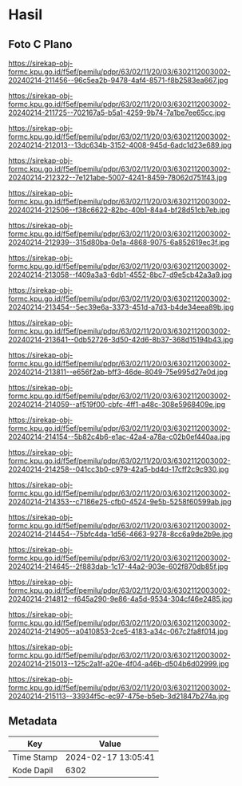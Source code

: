 # Hasil

## Foto C Plano

https://sirekap-obj-formc.kpu.go.id/f5ef/pemilu/pdpr/63/02/11/20/03/6302112003002-20240214-211456--96c5ea2b-9478-4af4-8571-f8b2583ea667.jpg

https://sirekap-obj-formc.kpu.go.id/f5ef/pemilu/pdpr/63/02/11/20/03/6302112003002-20240214-211725--702167a5-b5a1-4259-9b74-7a1be7ee65cc.jpg

https://sirekap-obj-formc.kpu.go.id/f5ef/pemilu/pdpr/63/02/11/20/03/6302112003002-20240214-212013--13dc634b-3152-4008-945d-6adc1d23e689.jpg

https://sirekap-obj-formc.kpu.go.id/f5ef/pemilu/pdpr/63/02/11/20/03/6302112003002-20240214-212322--7e121abe-5007-4241-8459-78062d751f43.jpg

https://sirekap-obj-formc.kpu.go.id/f5ef/pemilu/pdpr/63/02/11/20/03/6302112003002-20240214-212506--f38c6622-82bc-40b1-84a4-bf28d51cb7eb.jpg

https://sirekap-obj-formc.kpu.go.id/f5ef/pemilu/pdpr/63/02/11/20/03/6302112003002-20240214-212939--315d80ba-0e1a-4868-9075-6a852619ec3f.jpg

https://sirekap-obj-formc.kpu.go.id/f5ef/pemilu/pdpr/63/02/11/20/03/6302112003002-20240214-213058--f409a3a3-6db1-4552-8bc7-d9e5cb42a3a9.jpg

https://sirekap-obj-formc.kpu.go.id/f5ef/pemilu/pdpr/63/02/11/20/03/6302112003002-20240214-213454--5ec39e6a-3373-451d-a7d3-b4de34eea89b.jpg

https://sirekap-obj-formc.kpu.go.id/f5ef/pemilu/pdpr/63/02/11/20/03/6302112003002-20240214-213641--0db52726-3d50-42d6-8b37-368d15194b43.jpg

https://sirekap-obj-formc.kpu.go.id/f5ef/pemilu/pdpr/63/02/11/20/03/6302112003002-20240214-213811--e656f2ab-bff3-46de-8049-75e995d27e0d.jpg

https://sirekap-obj-formc.kpu.go.id/f5ef/pemilu/pdpr/63/02/11/20/03/6302112003002-20240214-214059--af519f00-cbfc-4ff1-a48c-308e5968409e.jpg

https://sirekap-obj-formc.kpu.go.id/f5ef/pemilu/pdpr/63/02/11/20/03/6302112003002-20240214-214154--5b82c4b6-e1ac-42a4-a78a-c02b0ef440aa.jpg

https://sirekap-obj-formc.kpu.go.id/f5ef/pemilu/pdpr/63/02/11/20/03/6302112003002-20240214-214258--041cc3b0-c979-42a5-bd4d-17cff2c9c930.jpg

https://sirekap-obj-formc.kpu.go.id/f5ef/pemilu/pdpr/63/02/11/20/03/6302112003002-20240214-214353--c7186e25-cfb0-4524-9e5b-5258f60599ab.jpg

https://sirekap-obj-formc.kpu.go.id/f5ef/pemilu/pdpr/63/02/11/20/03/6302112003002-20240214-214454--75bfc4da-1d56-4663-9278-8cc6a9de2b9e.jpg

https://sirekap-obj-formc.kpu.go.id/f5ef/pemilu/pdpr/63/02/11/20/03/6302112003002-20240214-214645--2f883dab-1c17-44a2-903e-602f870db85f.jpg

https://sirekap-obj-formc.kpu.go.id/f5ef/pemilu/pdpr/63/02/11/20/03/6302112003002-20240214-214812--f645a290-9e86-4a5d-9534-304cf46e2485.jpg

https://sirekap-obj-formc.kpu.go.id/f5ef/pemilu/pdpr/63/02/11/20/03/6302112003002-20240214-214905--a0410853-2ce5-4183-a34c-067c2fa8f014.jpg

https://sirekap-obj-formc.kpu.go.id/f5ef/pemilu/pdpr/63/02/11/20/03/6302112003002-20240214-215013--125c2a1f-a20e-4f04-a46b-d504b6d02999.jpg

https://sirekap-obj-formc.kpu.go.id/f5ef/pemilu/pdpr/63/02/11/20/03/6302112003002-20240214-215113--33934f5c-ec97-475e-b5eb-3d21847b274a.jpg


## Metadata

| Key        | Value               |
| ---------- | ------------------- |
| Time Stamp | 2024-02-17 13:05:41 |
| Kode Dapil | 6302                |



